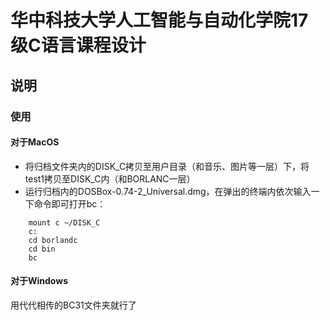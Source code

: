 # 华中科技大学人工智能与自动化学院17级C语言课程设计
## 说明
### 使用
#### 对于MacOS
- 将归档文件夹内的DISK_C拷贝至用户目录（和音乐、图片等一层）下，将test1拷贝至DISK_C内（和BORLANC一层）
- 运行归档内的DOSBox-0.74-2_Universal.dmg，在弹出的终端内依次输入一下命令即可打开bc：
```
    mount c ~/DISK_C
    c:
    cd borlandc
    cd bin
    bc
```
#### 对于Windows
用代代相传的BC31文件夹就行了

